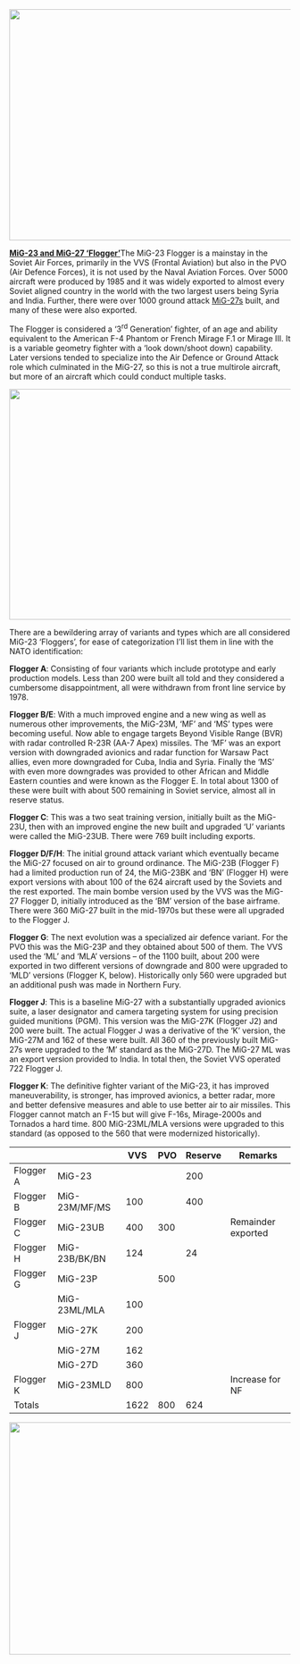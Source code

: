 <img src="/assets\images\warsaw\su\air\mig23\media\image1.jpeg" style="width:6.5in;height:4.31528in" />

[**MiG-23 and MiG-27
‘Flogger’**](http://www.airvectors.net/avmig23.html)The MiG-23 Flogger
is a mainstay in the Soviet Air Forces, primarily in the VVS (Frontal
Aviation) but also in the PVO (Air Defence Forces), it is not used by
the Naval Aviation Forces. Over 5000 aircraft were produced by 1985 and
it was widely exported to almost every Soviet aligned country in the
world with the two largest users being Syria and India. Further, there
were over 1000 ground attack
[MiG-27s](https://en.wikipedia.org/wiki/Mikoyan_MiG-27) built, and many
of these were also exported.

The Flogger is considered a ‘3<sup>rd</sup> Generation’ fighter, of an
age and ability equivalent to the American F-4 Phantom or French Mirage
F.1 or Mirage III. It is a variable geometry fighter with a ‘look
down/shoot down) capability. Later versions tended to specialize into
the Air Defence or Ground Attack role which culminated in the MiG-27, so
this is not a true multirole aircraft, but more of an aircraft which
could conduct multiple tasks.

<img src="/assets\images\warsaw\su\air\mig23\media\image2.jpg" style="width:6.5in;height:4.30069in" />

There are a bewildering array of variants and types which are all
considered MiG-23 ‘Floggers’, for ease of categorization I’ll list them
in line with the NATO identification:

**Flogger A**: Consisting of four variants which include prototype and
early production models. Less than 200 were built all told and they
considered a cumbersome disappointment, all were withdrawn from front
line service by 1978.

**Flogger B/E**: With a much improved engine and a new wing as well as
numerous other improvements, the MiG-23M, ‘MF’ and ‘MS’ types were
becoming useful. Now able to engage targets Beyond Visible Range (BVR)
with radar controlled R-23R (AA-7 Apex) missiles. The ‘MF’ was an export
version with downgraded avionics and radar function for Warsaw Pact
allies, even more downgraded for Cuba, India and Syria. Finally the ‘MS’
with even more downgrades was provided to other African and Middle
Eastern counties and were known as the Flogger E. In total about 1300 of
these were built with about 500 remaining in Soviet service, almost all
in reserve status.

**Flogger C**: This was a two seat training version, initially built as
the MiG-23U, then with an improved engine the new built and upgraded ‘U’
variants were called the MiG-23UB. There were 769 built including
exports.

**Flogger D/F/H**: The initial ground attack variant which eventually
became the MiG-27 focused on air to ground ordinance. The MiG-23B
(Flogger F) had a limited production run of 24, the MiG-23BK and ‘BN’
(Flogger H) were export versions with about 100 of the 624 aircraft used
by the Soviets and the rest exported. The main bombe version used by the
VVS was the MiG-27 Flogger D, initially introduced as the ‘BM’ version
of the base airframe. There were 360 MiG-27 built in the mid-1970s but
these were all upgraded to the Flogger J.

**Flogger G**: The next evolution was a specialized air defence variant.
For the PVO this was the MiG-23P and they obtained about 500 of them.
The VVS used the ‘ML’ and ‘MLA’ versions – of the 1100 built, about 200
were exported in two different versions of downgrade and 800 were
upgraded to ‘MLD’ versions (Flogger K, below). Historically only 560
were upgraded but an additional push was made in Northern Fury.

**Flogger J**: This is a baseline MiG-27 with a substantially upgraded
avionics suite, a laser designator and camera targeting system for using
precision guided munitions (PGM). This version was the MiG-27K (Flogger
J2) and 200 were built. The actual Flogger J was a derivative of the ‘K’
version, the MiG-27M and 162 of these were built. All 360 of the
previously built MiG-27s were upgraded to the ‘M’ standard as the
MiG-27D. The MiG-27 ML was an export version provided to India. In total
then, the Soviet VVS operated 722 Flogger J.

**Flogger K**: The definitive fighter variant of the MiG-23, it has
improved maneuverability, is stronger, has improved avionics, a better
radar, more and better defensive measures and able to use better air to
air missiles. This Flogger cannot match an F-15 but will give F-16s,
Mirage-2000s and Tornados a hard time. 800 MiG-23ML/MLA versions were
upgraded to this standard (as opposed to the 560 that were modernized
historically).

|           |               | VVS  | PVO | Reserve | Remarks            |
|-----------|---------------|------|-----|---------|--------------------|
| Flogger A | MiG-23        |      |     | 200     |                    |
| Flogger B | MiG-23M/MF/MS | 100  |     | 400     |                    |
| Flogger C | MiG-23UB      | 400  | 300 |         | Remainder exported |
| Flogger H | MiG-23B/BK/BN | 124  |     | 24      |                    |
| Flogger G | MiG-23P       |      | 500 |         |                    |
|           | MiG-23ML/MLA  | 100  |     |         |                    |
| Flogger J | MiG-27K       | 200  |     |         |                    |
|           | MiG-27M       | 162  |     |         |                    |
|           | MiG-27D       | 360  |     |         |                    |
| Flogger K | MiG-23MLD     | 800  |     |         | Increase for NF    |
| Totals    |               | 1622 | 800 | 624     |                    |

<img src="/assets\images\warsaw\su\air\mig23\media\image3.jpg" style="width:6.5in;height:4.33333in" />
